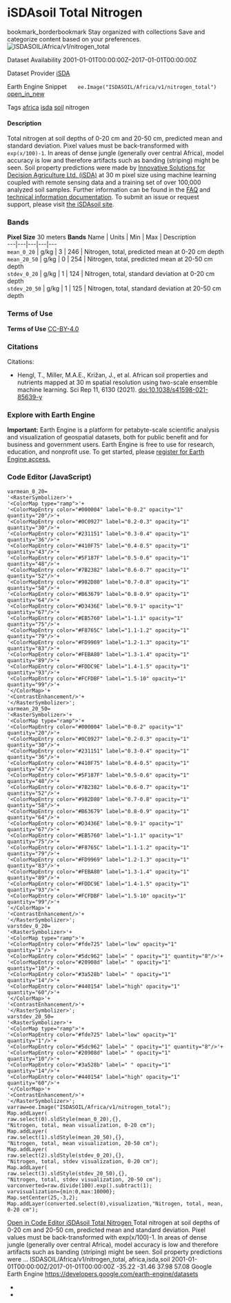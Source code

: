  
#  iSDAsoil Total Nitrogen 
bookmark_borderbookmark Stay organized with collections  Save and categorize content based on your preferences. 
![ISDASOIL/Africa/v1/nitrogen_total](https://developers.google.com/earth-engine/datasets/images/ISDASOIL/ISDASOIL_Africa_v1_nitrogen_total_sample.png) 

Dataset Availability
    2001-01-01T00:00:00Z–2017-01-01T00:00:00Z 

Dataset Provider
     [ iSDA ](https://isda-africa.com/) 

Earth Engine Snippet
     `    ee.Image("ISDASOIL/Africa/v1/nitrogen_total")   ` [ open_in_new ](https://code.earthengine.google.com/?scriptPath=Examples:Datasets/ISDASOIL/ISDASOIL_Africa_v1_nitrogen_total) 

Tags
     [africa](https://developers.google.com/earth-engine/datasets/tags/africa) [isda](https://developers.google.com/earth-engine/datasets/tags/isda) [soil](https://developers.google.com/earth-engine/datasets/tags/soil)
nitrogen
#### Description
Total nitrogen at soil depths of 0-20 cm and 20-50 cm, predicted mean and standard deviation.
Pixel values must be back-transformed with `exp(x/100)-1`.
In areas of dense jungle (generally over central Africa), model accuracy is low and therefore artifacts such as banding (striping) might be seen.
Soil property predictions were made by [Innovative Solutions for Decision Agriculture Ltd. (iSDA)](https://isda-africa.com/) at 30 m pixel size using machine learning coupled with remote sensing data and a training set of over 100,000 analyzed soil samples.
Further information can be found in the [FAQ](https://www.isda-africa.com/isdasoil/faq/) and [technical information documentation](https://www.isda-africa.com/isdasoil/technical-information/). To submit an issue or request support, please visit [the iSDAsoil site](https://isda-africa.com/isdasoil).
### Bands
**Pixel Size** 30 meters 
**Bands**
Name | Units | Min | Max | Description  
---|---|---|---|---  
`mean_0_20` | g/kg |  3  |  246  | Nitrogen, total, predicted mean at 0-20 cm depth  
`mean_20_50` | g/kg |  0  |  254  | Nitrogen, total, predicted mean at 20-50 cm depth  
`stdev_0_20` | g/kg |  1  |  124  | Nitrogen, total, standard deviation at 0-20 cm depth  
`stdev_20_50` | g/kg |  1  |  125  | Nitrogen, total, standard deviation at 20-50 cm depth  
### Terms of Use
**Terms of Use**
[CC-BY-4.0](https://spdx.org/licenses/CC-BY-4.0.html)
### Citations
Citations:
  * Hengl, T., Miller, M.A.E., Križan, J., et al. African soil properties and nutrients mapped at 30 m spatial resolution using two-scale ensemble machine learning. Sci Rep 11, 6130 (2021). [doi:10.1038/s41598-021-85639-y](https://doi.org/10.1038/s41598-021-85639-y)


### Explore with Earth Engine
**Important:** Earth Engine is a platform for petabyte-scale scientific analysis and visualization of geospatial datasets, both for public benefit and for business and government users. Earth Engine is free to use for research, education, and nonprofit use. To get started, please [register for Earth Engine access.](https://console.cloud.google.com/earth-engine)
### Code Editor (JavaScript)
```
varmean_0_20=
'<RasterSymbolizer>'+
'<ColorMap type="ramp">'+
'<ColorMapEntry color="#000004" label="0-0.2" opacity="1" quantity="20"/>'+
'<ColorMapEntry color="#0C0927" label="0.2-0.3" opacity="1" quantity="30"/>'+
'<ColorMapEntry color="#231151" label="0.3-0.4" opacity="1" quantity="36"/>'+
'<ColorMapEntry color="#410F75" label="0.4-0.5" opacity="1" quantity="43"/>'+
'<ColorMapEntry color="#5F187F" label="0.5-0.6" opacity="1" quantity="48"/>'+
'<ColorMapEntry color="#7B2382" label="0.6-0.7" opacity="1" quantity="52"/>'+
'<ColorMapEntry color="#982D80" label="0.7-0.8" opacity="1" quantity="58"/>'+
'<ColorMapEntry color="#B63679" label="0.8-0.9" opacity="1" quantity="64"/>'+
'<ColorMapEntry color="#D3436E" label="0.9-1" opacity="1" quantity="67"/>'+
'<ColorMapEntry color="#EB5760" label="1-1.1" opacity="1" quantity="75"/>'+
'<ColorMapEntry color="#F8765C" label="1.1-1.2" opacity="1" quantity="79"/>'+
'<ColorMapEntry color="#FD9969" label="1.2-1.3" opacity="1" quantity="83"/>'+
'<ColorMapEntry color="#FEBA80" label="1.3-1.4" opacity="1" quantity="89"/>'+
'<ColorMapEntry color="#FDDC9E" label="1.4-1.5" opacity="1" quantity="93"/>'+
'<ColorMapEntry color="#FCFDBF" label="1.5-10" opacity="1" quantity="99"/>'+
'</ColorMap>'+
'<ContrastEnhancement/>'+
'</RasterSymbolizer>';
varmean_20_50=
'<RasterSymbolizer>'+
'<ColorMap type="ramp">'+
'<ColorMapEntry color="#000004" label="0-0.2" opacity="1" quantity="20"/>'+
'<ColorMapEntry color="#0C0927" label="0.2-0.3" opacity="1" quantity="30"/>'+
'<ColorMapEntry color="#231151" label="0.3-0.4" opacity="1" quantity="36"/>'+
'<ColorMapEntry color="#410F75" label="0.4-0.5" opacity="1" quantity="43"/>'+
'<ColorMapEntry color="#5F187F" label="0.5-0.6" opacity="1" quantity="48"/>'+
'<ColorMapEntry color="#7B2382" label="0.6-0.7" opacity="1" quantity="52"/>'+
'<ColorMapEntry color="#982D80" label="0.7-0.8" opacity="1" quantity="58"/>'+
'<ColorMapEntry color="#B63679" label="0.8-0.9" opacity="1" quantity="64"/>'+
'<ColorMapEntry color="#D3436E" label="0.9-1" opacity="1" quantity="67"/>'+
'<ColorMapEntry color="#EB5760" label="1-1.1" opacity="1" quantity="75"/>'+
'<ColorMapEntry color="#F8765C" label="1.1-1.2" opacity="1" quantity="79"/>'+
'<ColorMapEntry color="#FD9969" label="1.2-1.3" opacity="1" quantity="83"/>'+
'<ColorMapEntry color="#FEBA80" label="1.3-1.4" opacity="1" quantity="89"/>'+
'<ColorMapEntry color="#FDDC9E" label="1.4-1.5" opacity="1" quantity="93"/>'+
'<ColorMapEntry color="#FCFDBF" label="1.5-10" opacity="1" quantity="99"/>'+
'</ColorMap>'+
'<ContrastEnhancement/>'+
'</RasterSymbolizer>';
varstdev_0_20=
'<RasterSymbolizer>'+
'<ColorMap type="ramp">'+
'<ColorMapEntry color="#fde725" label="low" opacity="1" quantity="1"/>'+
'<ColorMapEntry color="#5dc962" label=" " opacity="1" quantity="8"/>'+
'<ColorMapEntry color="#20908d" label=" " opacity="1" quantity="10"/>'+
'<ColorMapEntry color="#3a528b" label=" " opacity="1" quantity="14"/>'+
'<ColorMapEntry color="#440154" label="high" opacity="1" quantity="60"/>'+
'</ColorMap>'+
'<ContrastEnhancement/>'+
'</RasterSymbolizer>';
varstdev_20_50=
'<RasterSymbolizer>'+
'<ColorMap type="ramp">'+
'<ColorMapEntry color="#fde725" label="low" opacity="1" quantity="1"/>'+
'<ColorMapEntry color="#5dc962" label=" " opacity="1" quantity="8"/>'+
'<ColorMapEntry color="#20908d" label=" " opacity="1" quantity="10"/>'+
'<ColorMapEntry color="#3a528b" label=" " opacity="1" quantity="14"/>'+
'<ColorMapEntry color="#440154" label="high" opacity="1" quantity="60"/>'+
'</ColorMap>'+
'<ContrastEnhancement/>'+
'</RasterSymbolizer>';
varraw=ee.Image("ISDASOIL/Africa/v1/nitrogen_total");
Map.addLayer(
raw.select(0).sldStyle(mean_0_20),{},
"Nitrogen, total, mean visualization, 0-20 cm");
Map.addLayer(
raw.select(1).sldStyle(mean_20_50),{},
"Nitrogen, total, mean visualization, 20-50 cm");
Map.addLayer(
raw.select(2).sldStyle(stdev_0_20),{},
"Nitrogen, total, stdev visualization, 0-20 cm");
Map.addLayer(
raw.select(3).sldStyle(stdev_20_50),{},
"Nitrogen, total, stdev visualization, 20-50 cm");
varconverted=raw.divide(100).exp().subtract(1);
varvisualization={min:0,max:10000};
Map.setCenter(25,-3,2);
Map.addLayer(converted.select(0),visualization,"Nitrogen, total, mean, 0-20 cm");
```
[ Open in Code Editor ](https://code.earthengine.google.com/?scriptPath=Examples:Datasets/ISDASOIL/ISDASOIL_Africa_v1_nitrogen_total)
[ iSDAsoil Total Nitrogen ](https://developers.google.com/earth-engine/datasets/catalog/ISDASOIL_Africa_v1_nitrogen_total)
Total nitrogen at soil depths of 0-20 cm and 20-50 cm, predicted mean and standard deviation. Pixel values must be back-transformed with exp(x/100)-1. In areas of dense jungle (generally over central Africa), model accuracy is low and therefore artifacts such as banding (striping) might be seen. Soil property predictions were …
ISDASOIL/Africa/v1/nitrogen_total, africa,isda,soil 
2001-01-01T00:00:00Z/2017-01-01T00:00:00Z
-35.22 -31.46 37.98 57.08 
Google Earth Engine
https://developers.google.com/earth-engine/datasets
  * [ ](https://doi.org/https://isda-africa.com/)
  * [ ](https://doi.org/https://developers.google.com/earth-engine/datasets/catalog/ISDASOIL_Africa_v1_nitrogen_total)


